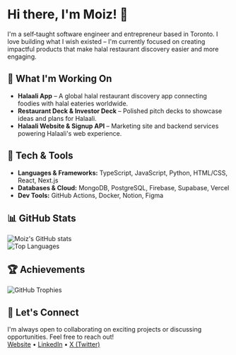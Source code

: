 # Hi there, I'm Moiz! 👋  

I'm a self‑taught software engineer and entrepreneur based in Toronto. I love building what I wish existed – I'm currently focused on creating impactful products that make halal restaurant discovery easier and more engaging.  

## 🚀 What I'm Working On  
- **Halaali App** – A global halal restaurant discovery app connecting foodies with halal eateries worldwide.  
- **Restaurant Deck & Investor Deck** – Polished pitch decks to showcase ideas and plans for Halaali.  
- **Halaali Website & Signup API** – Marketing site and backend services powering Halaali's web experience.  

## 🧪 Tech & Tools  
- **Languages & Frameworks:** TypeScript, JavaScript, Python, HTML/CSS, React, Next.js  
- **Databases & Cloud:** MongoDB, PostgreSQL, Firebase, Supabase, Vercel  
- **Dev Tools:** GitHub Actions, Docker, Notion, Figma  

## 📊 GitHub Stats  
![Moiz's GitHub stats](https://github-readme-stats.vercel.app/api?username=MoizIbnYousaf&show_icons=true&theme=transparent&hide_border=true)  
![Top Languages](https://github-readme-stats.vercel.app/api/top-langs/?username=MoizIbnYousaf&layout=compact&theme=transparent&hide_border=true)  

## 🏆 Achievements  
![GitHub Trophies](https://github-profile-trophy.vercel.app/?username=MoizIbnYousaf&theme=onedark&row=1&column=7)  

## 🤝 Let's Connect  
I'm always open to collaborating on exciting projects or discussing opportunities. Feel free to reach out!  
[Website](https://www.moizibnyousaf.com/) • [LinkedIn](https://www.linkedin.com/in/moizibnyousaf/) • [X (Twitter)](https://twitter.com/moizibnyousaf)

